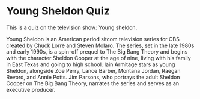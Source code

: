 # Young Sheldon Quiz

This is a quiz on the television show: Young sheldon.

Young Sheldon is an American period sitcom television series for CBS created by Chuck Lorre and Steven Molaro. The series, set in the late 1980s and early 1990s, is a spin-off prequel to The Big Bang Theory and begins with the character Sheldon Cooper at the age of nine, living with his family in East Texas and going to high school. Iain Armitage stars as young Sheldon, alongside Zoe Perry, Lance Barber, Montana Jordan, Raegan Revord, and Annie Potts. Jim Parsons, who portrays the adult Sheldon Cooper on The Big Bang Theory, narrates the series and serves as an executive producer.